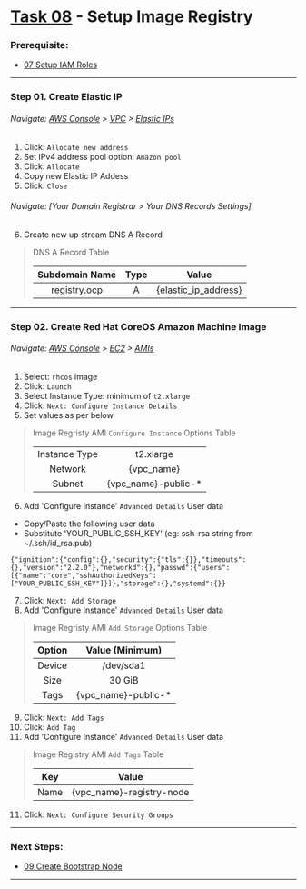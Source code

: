 # [Task 08](../tasks/registry) - Setup Image Registry
### Prerequisite:
  + [07 Setup IAM Roles]
--------------------------------------------------------------------------------
### Step 01\. Create Elastic IP
###### Navigate: [AWS Console] > [VPC] > [Elastic IPs]
  1. Click: `Allocate new address`
  2. Set IPv4 address pool option: `Amazon pool`
  3. Click: `Allocate`
  4. Copy new Elastic IP Addess
  5. Click: `Close`

###### Navigate: [Your Domain Registrar > Your DNS Records Settings]
  6. Create new up stream DNS A Record
>   DNS A Record Table
>
>   | Subdomain Name | Type | Value                |
>   |:--------------:|:----:|:--------------------:|
>   | registry.ocp   | A    | {elastic_ip_address} |

---------------------------------------------------------------------------------
### Step 02\. Create Red Hat CoreOS Amazon Machine Image
###### Navigate: [AWS Console] > [EC2] > [AMIs]
  1. Select: `rhcos` image
  2. Click: `Launch`
  3. Select Instance Type: minimum of `t2.xlarge`
  4. Click: `Next: Configure Instance Details`
  5. Set values as per below

>   Image Regristy AMI `Configure Instance` Options Table
>
>   |                |                     |
>   |:--------------:|:-------------------:|
>   | Instance Type  | t2.xlarge           |
>   | Network        | {vpc_name}          |
>   | Subnet         | {vpc_name}-public-* |

  6. Add 'Configure Instance' `Advanced Details` User data        
  - Copy/Paste the following user data        
  - Substitute 'YOUR\_PUBLIC\_SSH\_KEY' (eg: ssh-rsa string from ~/.ssh/id\_rsa.pub)   
```
{"ignition":{"config":{},"security":{"tls":{}},"timeouts":{},"version":"2.2.0"},"networkd":{},"passwd":{"users":[{"name":"core","sshAuthorizedKeys":["YOUR_PUBLIC_SSH_KEY"]}]},"storage":{},"systemd":{}}
```

  7. Click: `Next: Add Storage`
  8. Add 'Configure Instance' `Advanced Details` User data        
>   Image Regristy AMI `Add Storage` Options Table
>
>   | Option         | Value (Minimum)     |
>   |:--------------:|:-------------------:|
>   | Device         | /dev/sda1           |
>   | Size           | 30 GiB              |
>   | Tags           | {vpc_name}-public-* |

  9. Click: `Next: Add Tags`
  9. Click: `Add Tag`
 10. Add 'Configure Instance' `Advanced Details` User data        
>   Image Registry AMI `Add Tags` Table
>
>   | Key  | Value                    |
>   |:----:|:------------------------:|
>   | Name | {vpc_name}-registry-node |

 11. Click: `Next: Configure Security Groups`

---------------------------------------------------------------------------------
### Next Steps:
  + [09 Create Bootstrap Node]
--------------------------------------------------------------------------------
[07 Setup IAM Roles]:../manual/07_IAMRoles.md
[09 Create Bootstrap Node]:../manual/09_Bootstrap.md
[EC2]:https://console.amazonaws-us-gov.com/ec2/home
[VPC]:https://console.amazonaws-us-gov.com/vpc/home
[AMIs]:https://console.amazonaws-us-gov.com/ec2/home#Images
[AWS Console]:https://console.amazonaws-us-gov.com/console/home
[Elastic IPs]:https://console.amazonaws-us-gov.com/vpc/home#Addresses
